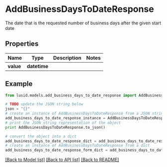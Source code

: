 # AddBusinessDaysToDateResponse

The date that is the requested number of business days after the given start date

## Properties
Name | Type | Description | Notes
------------ | ------------- | ------------- | -------------
**value** | **datetime** |  | 

## Example

```python
from lusid.models.add_business_days_to_date_response import AddBusinessDaysToDateResponse

# TODO update the JSON string below
json = "{}"
# create an instance of AddBusinessDaysToDateResponse from a JSON string
add_business_days_to_date_response_instance = AddBusinessDaysToDateResponse.from_json(json)
# print the JSON string representation of the object
print AddBusinessDaysToDateResponse.to_json()

# convert the object into a dict
add_business_days_to_date_response_dict = add_business_days_to_date_response_instance.to_dict()
# create an instance of AddBusinessDaysToDateResponse from a dict
add_business_days_to_date_response_form_dict = add_business_days_to_date_response.from_dict(add_business_days_to_date_response_dict)
```
[[Back to Model list]](../README.md#documentation-for-models) [[Back to API list]](../README.md#documentation-for-api-endpoints) [[Back to README]](../README.md)



